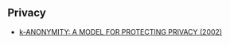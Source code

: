 ## Privacy

* [k-ANONYMITY: A MODEL FOR PROTECTING PRIVACY (2002)](https://dataprivacylab.org/dataprivacy/projects/kanonymity/kanonymity.pdf)
